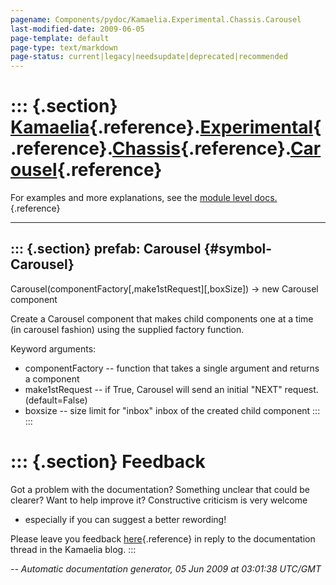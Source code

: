```yaml
---
pagename: Components/pydoc/Kamaelia.Experimental.Chassis.Carousel
last-modified-date: 2009-06-05
page-template: default
page-type: text/markdown
page-status: current|legacy|needsupdate|deprecated|recommended
---
```

::: {.section}
[Kamaelia](/Components/pydoc/Kamaelia.html){.reference}.[Experimental](/Components/pydoc/Kamaelia.Experimental.html){.reference}.[Chassis](/Components/pydoc/Kamaelia.Experimental.Chassis.html){.reference}.[Carousel](/Components/pydoc/Kamaelia.Experimental.Chassis.Carousel.html){.reference}
==================================================================================================================================================================================================================================================================================================

For examples and more explanations, see the [module level
docs.](/Components/pydoc/Kamaelia.Experimental.Chassis.html){.reference}

------------------------------------------------------------------------

::: {.section}
prefab: Carousel {#symbol-Carousel}
----------------

Carousel(componentFactory\[,make1stRequest\]\[,boxSize\]) -\> new
Carousel component

Create a Carousel component that makes child components one at a time
(in carousel fashion) using the supplied factory function.

Keyword arguments:

-   componentFactory \-- function that takes a single argument and
    returns a component
-   make1stRequest \-- if True, Carousel will send an initial \"NEXT\"
    request. (default=False)
-   boxsize \-- size limit for \"inbox\" inbox of the created child
    component
:::
:::

::: {.section}
Feedback
========

Got a problem with the documentation? Something unclear that could be
clearer? Want to help improve it? Constructive criticism is very welcome
- especially if you can suggest a better rewording!

Please leave you feedback
[here](../../../cgi-bin/blog/blog.cgi?rm=viewpost&nodeid=1142023701){.reference}
in reply to the documentation thread in the Kamaelia blog.
:::

*\-- Automatic documentation generator, 05 Jun 2009 at 03:01:38 UTC/GMT*
